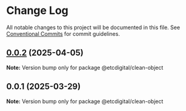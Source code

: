# Change Log

All notable changes to this project will be documented in this file.
See [Conventional Commits](https://conventionalcommits.org) for commit guidelines.

## [0.0.2](https://github.com/etcdigital/packages/compare/@etcdigital/clean-object@0.0.1...@etcdigital/clean-object@0.0.2) (2025-04-05)

**Note:** Version bump only for package @etcdigital/clean-object





## 0.0.1 (2025-03-29)

**Note:** Version bump only for package @etcdigital/clean-object
